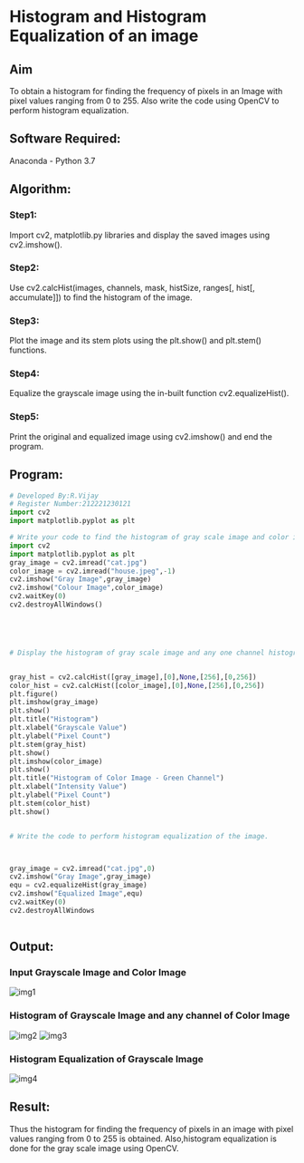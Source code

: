 # Histogram and Histogram Equalization of an image
## Aim
To obtain a histogram for finding the frequency of pixels in an Image with pixel values ranging from 0 to 255. Also write the code using OpenCV to perform histogram equalization.

## Software Required:
Anaconda - Python 3.7

## Algorithm:
### Step1:
Import cv2, matplotlib.py libraries and display the saved images using cv2.imshow().


### Step2:
Use cv2.calcHist(images, channels, mask, histSize, ranges[, hist[, accumulate]]) to find the histogram of the image.



### Step3:
Plot the image and its stem plots using the plt.show() and plt.stem() functions.


### Step4:
Equalize the grayscale image using the in-built function cv2.equalizeHist().



### Step5:
Print the original and equalized image using cv2.imshow() and end the program.



## Program:
```python
# Developed By:R.Vijay
# Register Number:212221230121
import cv2
import matplotlib.pyplot as plt

# Write your code to find the histogram of gray scale image and color image channels.
import cv2
import matplotlib.pyplot as plt
gray_image = cv2.imread("cat.jpg")
color_image = cv2.imread("house.jpeg",-1)
cv2.imshow("Gray Image",gray_image)
cv2.imshow("Colour Image",color_image)
cv2.waitKey(0)
cv2.destroyAllWindows()





# Display the histogram of gray scale image and any one channel histogram from color image


gray_hist = cv2.calcHist([gray_image],[0],None,[256],[0,256])
color_hist = cv2.calcHist([color_image],[0],None,[256],[0,256])
plt.figure()
plt.imshow(gray_image)
plt.show()
plt.title("Histogram")
plt.xlabel("Grayscale Value")
plt.ylabel("Pixel Count")
plt.stem(gray_hist)
plt.show()
plt.imshow(color_image)
plt.show()
plt.title("Histogram of Color Image - Green Channel")
plt.xlabel("Intensity Value")
plt.ylabel("Pixel Count")
plt.stem(color_hist)
plt.show()


# Write the code to perform histogram equalization of the image. 



gray_image = cv2.imread("cat.jpg",0)
cv2.imshow("Gray Image",gray_image)
equ = cv2.equalizeHist(gray_image)
cv2.imshow("Equalized Image",equ)
cv2.waitKey(0)
cv2.destroyAllWindows



```
## Output:
### Input Grayscale Image and Color Image
![img1]()

### Histogram of Grayscale Image and any channel of Color Image
![img2]()
![img3]()

### Histogram Equalization of Grayscale Image
![img4]()

## Result: 
Thus the histogram for finding the frequency of pixels in an image with pixel values ranging from 0 to 255 is obtained. Also,histogram equalization is done for the gray scale image using OpenCV.

